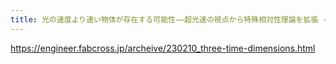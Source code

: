 ```yaml
---
title: 光の速度より速い物体が存在する可能性――超光速の視点から特殊相対性理論を拡張 - fabcross for エンジニア
---
```


https://engineer.fabcross.jp/archeive/230210_three-time-dimensions.html

